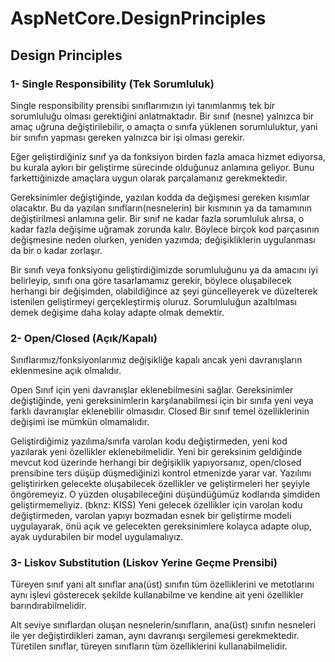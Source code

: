 # AspNetCore.DesignPrinciples

<h2>Design Principles</h2>

<h3>1- Single Responsibility (Tek Sorumluluk)</h3>

<p>Single responsibility prensibi sınıflarımızın iyi tanımlanmış tek bir sorumluluğu olması gerektiğini anlatmaktadır. Bir sınıf (nesne) yalnızca bir amaç uğruna değiştirilebilir, o amaçta o sınıfa yüklenen sorumluluktur, yani bir sınıfın yapması gereken yalnızca bir işi olması gerekir.
</p>
<p>
Eğer geliştirdiğiniz sınıf ya da fonksiyon birden fazla amaca hizmet ediyorsa, bu kurala aykırı bir geliştirme sürecinde olduğunuz anlamına geliyor. Bunu farkettiğinizde amaçlara uygun olarak parçalamanız gerekmektedir.
</p>

<p>
Gereksinimler değiştiğinde, yazılan kodda da değişmesi gereken kısımlar olacaktır. Bu da yazılan sınıfların(nesnelerin) bir kısmının ya da tamamının değiştirilmesi anlamına gelir. Bir sınıf ne kadar fazla sorumluluk alırsa, o kadar fazla değişime uğramak zorunda kalır. Böylece birçok kod parçasının değişmesine neden olurken, yeniden yazımda; değişikliklerin uygulanması da bir o kadar zorlaşır.
</p>

<p>
Bir sınıfı veya fonksiyonu geliştirdiğimizde sorumluluğunu ya da amacını iyi belirleyip, sınıfı ona göre tasarlamamız gerekir, böylece oluşabilecek herhangi bir değişimden, olabildiğince az şeyi güncelleyerek ve düzelterek istenilen geliştirmeyi gerçekleştirmiş oluruz. Sorumluluğun azaltılması demek değişime daha kolay adapte olmak demektir.
</p>

<h3>2- Open/Closed (Açık/Kapalı)</h3>

<p>
Sınıflarımız/fonksiyonlarımız değişikliğe kapalı ancak yeni davranışların eklenmesine açık olmalıdır.
</p>

<p>
Open Sınıf için yeni davranışlar eklenebilmesini sağlar. Gereksinimler değiştiğinde, yeni gereksinimlerin karşılanabilmesi için bir sınıfa yeni veya farklı davranışlar eklenebilir olmasıdır.
Closed Bir sınıf temel özelliklerinin değişimi ise mümkün olmamalıdır.
</p>

<p>
Geliştirdiğimiz yazılıma/sınıfa varolan kodu değiştirmeden, yeni kod yazılarak yeni özellikler eklenebilmelidir. Yeni bir gereksinim geldiğinde mevcut kod üzerinde herhangi bir değişiklik yapıyorsanız, open/closed prensibine ters düşüp düşmediğinizi kontrol etmenizde yarar var. Yazılımı geliştirirken gelecekte oluşabilecek özellikler ve geliştirmeleri her şeyiyle öngöremeyiz. O yüzden oluşabileceğini düşündüğümüz kodlarıda şimdiden geliştirmemeliyiz. (bknz: KISS) Yeni gelecek özellikler için varolan kodu değiştirmeden, varolan yapıyı bozmadan esnek bir geliştirme modeli uygulayarak, önü açık ve gelecekten gereksinimlere kolayca adapte olup, ayak uydurabilen bir model uygulamalıyız.
</p>

<h3>3- Liskov Substitution (Liskov Yerine Geçme Prensibi)</h3>

<p>
Türeyen sınıf yani alt sınıflar ana(üst) sınıfın tüm özelliklerini ve metotlarını aynı işlevi gösterecek şekilde kullanabilme ve kendine ait yeni özellikler barındırabilmelidir.
</p>

<p>
Alt seviye sınıflardan oluşan nesnelerin/sınıfların, ana(üst) sınıfın nesneleri ile yer değiştirdikleri zaman, aynı davranışı sergilemesi gerekmektedir. Türetilen sınıflar, türeyen sınıfların tüm özelliklerini kullanabilmelidir.
</p>
